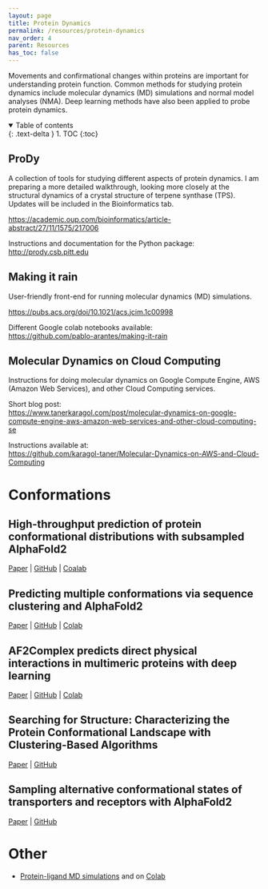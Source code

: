 ```yaml
---
layout: page
title: Protein Dynamics
permalink: /resources/protein-dynamics
nav_order: 4
parent: Resources
has_toc: false
---
```


Movements and confirmational changes within proteins are important for understanding protein function. Common methods for studying protein dynamics include molecular dynamics (MD) simulations and normal model analyses (NMA). Deep learning methods have also been applied to probe protein dynamics.

<details open markdown="block">
  <summary>
    Table of contents
  </summary>
  {: .text-delta }
1. TOC
{:toc}
</details>

## ProDy

A collection of tools for studying different aspects of protein dynamics. I am preparing a more detailed walkthrough, looking more closely at the structural dynamics of a crystal structure of terpene synthase (TPS). Updates will be included in the Bioinformatics tab.

https://academic.oup.com/bioinformatics/article-abstract/27/11/1575/217006

Instructions and documentation for the Python package: <br>
http://prody.csb.pitt.edu

## Making it rain

User-friendly front-end for running molecular dynamics (MD) simulations.

https://pubs.acs.org/doi/10.1021/acs.jcim.1c00998

Different Google colab notebooks available: <br>
https://github.com/pablo-arantes/making-it-rain

## Molecular Dynamics on Cloud Computing

Instructions for doing molecular dynamics on Google Compute Engine, AWS (Amazon Web Services), and other Cloud Computing services.

Short blog post: <br>
https://www.tanerkaragol.com/post/molecular-dynamics-on-google-compute-engine-aws-amazon-web-services-and-other-cloud-computing-se

Instructions available at: <br>
https://github.com/karagol-taner/Molecular-Dynamics-on-AWS-and-Cloud-Computing

# Conformations

## High-throughput prediction of protein conformational distributions with subsampled AlphaFold2

[Paper](https://www.nature.com/articles/s41467-024-46715-9) | [GitHub](https://github.com/GMdSilva/gms_natcomms_1705932980_data) | [Coalab](https://colab.research.google.com/drive/1BhOsy9UL41mE0UN5eYiMxwpFXkQAA8iE)

## Predicting multiple conformations via sequence clustering and AlphaFold2

[Paper](https://www.nature.com/articles/s41586-023-06832-9) | [GitHub](https://github.com/HWaymentSteele/AF_Cluster) | [Colab](https://colab.research.google.com/github/HWaymentSteele/AF_Cluster/blob/main/AFcluster.ipynb)

## AF2Complex predicts direct physical interactions in multimeric proteins with deep learning

[Paper](https://www.nature.com/articles/s41467-022-29394-2) | [GitHub](https://github.com/FreshAirTonight/af2complex) | [Colab](https://colab.research.google.com/github/FreshAirTonight/af2complex/blob/main/notebook/AF2Complex_notebook.ipynb)

## Searching for Structure: Characterizing the Protein Conformational Landscape with Clustering-Based Algorithms

[Paper](https://pubs.acs.org/doi/10.1021/acs.jcim.3c01511) | [GitHub](https://github.com/DimaUClab/StELa-Protein-Structure-Clustering-Algorithm)

## Sampling alternative conformational states of transporters and receptors with AlphaFold2

[Paper](https://elifesciences.org/articles/75751) | [GitHub](https://github.com/delalamo/af2_conformations)

# Other

* [Protein-ligand MD simulations](https://github.com/hgbrian/MD_protein_ligand) and on [Colab](https://colab.research.google.com/github/hgbrian/biocolabs/blob/master/MD_protein_ligand.ipynb)

